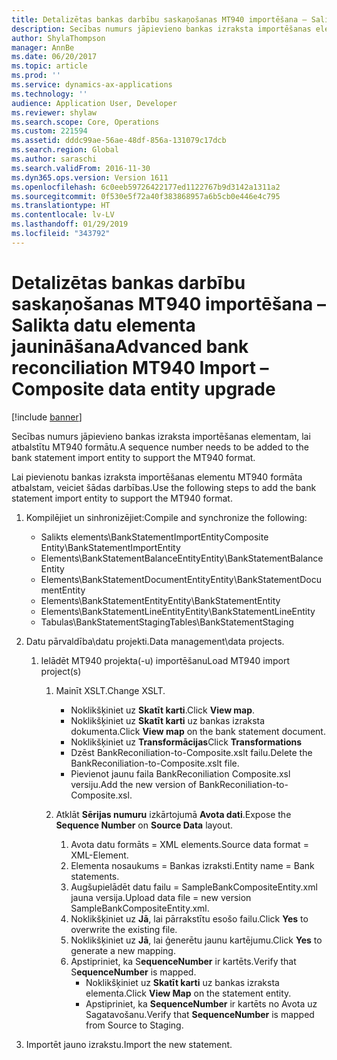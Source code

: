 ```yaml
---
title: Detalizētas bankas darbību saskaņošanas MT940 importēšana – Salikta datu elementa jaunināšana
description: Secības numurs jāpievieno bankas izraksta importēšanas elementam, lai atbalstītu MT940 formātu.
author: ShylaThompson
manager: AnnBe
ms.date: 06/20/2017
ms.topic: article
ms.prod: ''
ms.service: dynamics-ax-applications
ms.technology: ''
audience: Application User, Developer
ms.reviewer: shylaw
ms.search.scope: Core, Operations
ms.custom: 221594
ms.assetid: dddc99ae-56ae-48df-856a-131079c17dcb
ms.search.region: Global
ms.author: saraschi
ms.search.validFrom: 2016-11-30
ms.dyn365.ops.version: Version 1611
ms.openlocfilehash: 6c0eeb59726422177ed1122767b9d3142a1311a2
ms.sourcegitcommit: 0f530e5f72a40f383868957a6b5cb0e446e4c795
ms.translationtype: HT
ms.contentlocale: lv-LV
ms.lasthandoff: 01/29/2019
ms.locfileid: "343792"
---
```

# <a name="advanced-bank-reconciliation-mt940-import--composite-data-entity-upgrade"></a><span data-ttu-id="016e5-103">Detalizētas bankas darbību saskaņošanas MT940 importēšana – Salikta datu elementa jaunināšana</span><span class="sxs-lookup"><span data-stu-id="016e5-103">Advanced bank reconciliation MT940 Import – Composite data entity upgrade</span></span>

[!include [banner](../includes/banner.md)]

<span data-ttu-id="016e5-104">Secības numurs jāpievieno bankas izraksta importēšanas elementam, lai atbalstītu MT940 formātu.</span><span class="sxs-lookup"><span data-stu-id="016e5-104">A sequence number needs to be added to the bank statement import entity to support the MT940 format.</span></span> 

<span data-ttu-id="016e5-105">Lai pievienotu bankas izraksta importēšanas elementu MT940 formāta atbalstam, veiciet šādas darbības.</span><span class="sxs-lookup"><span data-stu-id="016e5-105">Use the following steps to add the bank statement import entity to support the MT940 format.</span></span>

1.  <span data-ttu-id="016e5-106">Kompilējiet un sinhronizējiet:</span><span class="sxs-lookup"><span data-stu-id="016e5-106">Compile and synchronize the following:</span></span>
    -   <span data-ttu-id="016e5-107">Salikts elements\\BankStatementImportEntity</span><span class="sxs-lookup"><span data-stu-id="016e5-107">Composite Entity\\BankStatementImportEntity</span></span>
    -   <span data-ttu-id="016e5-108">Elements\\BankStatementBalanceEntity</span><span class="sxs-lookup"><span data-stu-id="016e5-108">Entity\\BankStatementBalanceEntity</span></span>
    -   <span data-ttu-id="016e5-109">Elements\\BankStatementDocumentEntity</span><span class="sxs-lookup"><span data-stu-id="016e5-109">Entity\\BankStatementDocumentEntity</span></span>
    -   <span data-ttu-id="016e5-110">Elements\\BankStatementEntity</span><span class="sxs-lookup"><span data-stu-id="016e5-110">Entity\\BankStatementEntity</span></span>
    -   <span data-ttu-id="016e5-111">Elements\\BankStatementLineEntity</span><span class="sxs-lookup"><span data-stu-id="016e5-111">Entity\\BankStatementLineEntity</span></span>
    -   <span data-ttu-id="016e5-112">Tabulas\\BankStatementStaging</span><span class="sxs-lookup"><span data-stu-id="016e5-112">Tables\\BankStatementStaging</span></span>

2.  <span data-ttu-id="016e5-113">Datu pārvaldība\\datu projekti.</span><span class="sxs-lookup"><span data-stu-id="016e5-113">Data management\\data projects.</span></span>
    1.  <span data-ttu-id="016e5-114">Ielādēt MT940 projekta(-u) importēšanu</span><span class="sxs-lookup"><span data-stu-id="016e5-114">Load MT940 import project(s)</span></span>
        1.  <span data-ttu-id="016e5-115">Mainīt XSLT.</span><span class="sxs-lookup"><span data-stu-id="016e5-115">Change XSLT.</span></span>
            -   <span data-ttu-id="016e5-116">Noklikšķiniet uz **Skatīt karti**.</span><span class="sxs-lookup"><span data-stu-id="016e5-116">Click **View map**.</span></span>
            -   <span data-ttu-id="016e5-117">Noklikšķiniet uz **Skatīt karti** uz bankas izraksta dokumenta.</span><span class="sxs-lookup"><span data-stu-id="016e5-117">Click **View map** on the bank statement document.</span></span>
            -   <span data-ttu-id="016e5-118">Noklikšķiniet uz **Transformācijas**</span><span class="sxs-lookup"><span data-stu-id="016e5-118">Click **Transformations**</span></span>
            -   <span data-ttu-id="016e5-119">Dzēst BankReconiliation-to-Composite.xslt failu.</span><span class="sxs-lookup"><span data-stu-id="016e5-119">Delete the BankReconiliation-to-Composite.xslt file.</span></span>
            -   <span data-ttu-id="016e5-120">Pievienot jaunu faila BankReconiliation Composite.xsl versiju.</span><span class="sxs-lookup"><span data-stu-id="016e5-120">Add the new version of BankReconiliation-to-Composite.xsl.</span></span>

        2.  <span data-ttu-id="016e5-121">Atklāt **Sērijas numuru** izkārtojumā **Avota dati**.</span><span class="sxs-lookup"><span data-stu-id="016e5-121">Expose the **Sequence Number** on **Source Data** layout.</span></span>
            1.  <span data-ttu-id="016e5-122">Avota datu formāts = XML elements.</span><span class="sxs-lookup"><span data-stu-id="016e5-122">Source data format = XML-Element.</span></span>
            2.  <span data-ttu-id="016e5-123">Elementa nosaukums = Bankas izraksti.</span><span class="sxs-lookup"><span data-stu-id="016e5-123">Entity name = Bank statements.</span></span>
            3.  <span data-ttu-id="016e5-124">Augšupielādēt datu failu = SampleBankCompositeEntity.xml jauna versija.</span><span class="sxs-lookup"><span data-stu-id="016e5-124">Upload data file = new version SampleBankCompositeEntity.xml.</span></span>
            4.  <span data-ttu-id="016e5-125">Noklikšķiniet uz **Jā**, lai pārrakstītu esošo failu.</span><span class="sxs-lookup"><span data-stu-id="016e5-125">Click **Yes** to overwrite the existing file.</span></span>
            5.  <span data-ttu-id="016e5-126">Noklikšķiniet uz **Jā**, lai ģenerētu jaunu kartējumu.</span><span class="sxs-lookup"><span data-stu-id="016e5-126">Click **Yes** to generate a new mapping.</span></span>
            6.  <span data-ttu-id="016e5-127">Apstipriniet, ka S**equenceNumber** ir kartēts.</span><span class="sxs-lookup"><span data-stu-id="016e5-127">Verify that S**equenceNumber** is mapped.</span></span>
                -   <span data-ttu-id="016e5-128">Noklikšķiniet uz **Skatīt karti** uz bankas izraksta elementa.</span><span class="sxs-lookup"><span data-stu-id="016e5-128">Click **View Map** on the statement entity.</span></span>
                -   <span data-ttu-id="016e5-129">Apstipriniet, ka **SequenceNumber** ir kartēts no Avota uz Sagatavošanu.</span><span class="sxs-lookup"><span data-stu-id="016e5-129">Verify that **SequenceNumber** is mapped from Source to Staging.</span></span>

3.  <span data-ttu-id="016e5-130">Importēt jauno izrakstu.</span><span class="sxs-lookup"><span data-stu-id="016e5-130">Import the new statement.</span></span>




